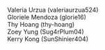 Valeria Urzua (valeriaurzua524)  
Gloriele Mendoza (glorie16)  
Thy Hoang (thy-hoang)  
Zoey Yung (Sug4rPlum04)  
Kerry Kong (SunShinier404)
